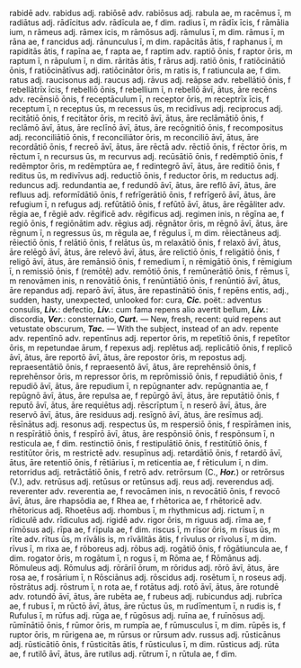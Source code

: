 rabidē adv.
rabidus adj.
rabiōsē adv.
rabiōsus adj.
rabula ae, m
racēmus ī, m
radiātus adj.
rādīcitus adv.
rādīcula ae, f dim.
radius ī, m
rādīx īcis, f
rāmālia ium, n
rāmeus adj.
rāmex icis, m
rāmōsus adj.
rāmulus ī, m dim.
rāmus ī, m
rāna ae, f
rancidus adj.
rānunculus ī, m dim.
rapācitās ātis, f
raphanus ī, m
rapiditās ātis, f
rapīna ae, f
rapta ae, f
raptim adv.
raptiō ōnis, f
raptor ōris, m
raptum ī, n
rāpulum ī, n dim.
rāritās ātis, f
rārus adj.
ratiō ōnis, f
ratiōcinātiō ōnis, f
ratiōcinātīvus adj.
ratiōcinātor ōris, m
ratis is, f
ratiuncula ae, f dim.
ratus adj.
raucisonus adj.
raucus adj.
rāvus adj.
reāpse adv.
rebellātiō ōnis, f
rebellātrīx īcis, f
rebelliō ōnis, f
rebellium ī, n
rebellō āvī, ātus, āre
recēns adv.
recēnsiō ōnis, f
receptāculum ī, n
receptor ōris, m
receptrīx īcis, f
receptum ī, n
receptus ūs, m
recessus ūs, m
recidīvus adj.
reciprocus adj.
recitātiō ōnis, f
recitātor ōris, m
recitō āvī, ātus, āre
reclāmātiō ōnis, f
reclāmō āvī, ātus, āre
reclīnō āvī, ātus, āre
recōgnitiō ōnis, f
recompositus adj.
reconciliātiō ōnis, f
reconciliātor ōris, m
reconciliō āvī, ātus, āre
recordātiō ōnis, f
recreō āvī, ātus, āre
rēctā adv.
rēctiō ōnis, f
rēctor ōris, m
rēctum ī, n
recursus ūs, m
recurvus adj.
recūsātiō ōnis, f
redēmptiō ōnis, f
redēmptor ōris, m
redēmptūra ae, f
redintegrō āvī, ātus, āre
reditiō ōnis, f
reditus ūs, m
redivīvus adj.
reductiō ōnis, f
reductor ōris, m
reductus adj.
reduncus adj.
redundantia ae, f
redundō āvī, ātus, āre
reflō āvī, ātus, āre
refluus adj.
reformīdātiō ōnis, f
refrīgerātiō ōnis, f
refrīgerō āvī, ātus, āre
refugium ī, n
refugus adj.
refūtātiō ōnis, f
refūtō āvī, ātus, āre
rēgāliter adv.
rēgia ae, f
rēgiē adv.
rēgificē adv.
rēgificus adj.
regimen inis, n
rēgīna ae, f
regiō ōnis, f
regiōnātim adv.
rēgius adj.
rēgnātor ōris, m
rēgnō āvī, ātus, āre
rēgnum ī, n
regressus ūs, m
rēgula ae, f
rēgulus ī, m dim.
rēiectāneus adj.
rēiectiō ōnis, f
relātiō ōnis, f
relātus ūs, m
relaxātiō ōnis, f
relaxō āvī, ātus, āre
relēgō āvī, ātus, āre
relevō āvī, ātus, āre
relictiō ōnis, f
religātiō ōnis, f
religō āvī, ātus, āre
remānsiō ōnis, f
remedium ī, n
rēmigātiō ōnis, f
rēmigium ī, n
remissiō ōnis, f
(remōtē) adv.
remōtiō ōnis, f
remūnerātiō ōnis, f
rēmus ī, m
renovāmen inis, n
renovātiō ōnis, f
renūntiātiō ōnis, f
renūntiō āvī, ātus, āre
repandus adj.
reparō āvī, ātus, āre
repastinātiō ōnis, f
repēns entis, adj., sudden, hasty, unexpected, unlooked for: cura, ***Cic.*** poët.: adventus consulis, ***Liv.***: defectio, ***Liv.***: cum fama repens alio avertit bellum, ***Liv.***: discordia, ***Ver.***: consternatio, ***Curt.*** — New, fresh, recent: quid repens aut vetustate obscurum, ***Tac.*** — With the subject, instead of an adv.
repente adv.
repentīnō adv.
repentīnus adj.
repertor ōris, m
repetītiō ōnis, f
repetītor ōris, m
repetundae ārum, f
repexus adj.
replētus adj.
replicātiō ōnis, f
replicō āvī, ātus, āre
reportō āvī, ātus, āre
repostor ōris, m
repostus adj.
repraesentātiō ōnis, f
repraesentō āvī, ātus, āre
reprehēnsiō ōnis, f
reprehēnsor ōris, m
repressor ōris, m
reprōmissiō ōnis, f
repudiātiō ōnis, f
repudiō āvī, ātus, āre
repudium ī, n
repūgnanter adv.
repūgnantia ae, f
repūgnō āvī, ātus, āre
repulsa ae, f
repūrgō āvī, ātus, āre
reputātiō ōnis, f
reputō āvī, ātus, āre
requiētus adj.
rēscrīptum ī, n
reserō āvī, ātus, āre
reservō āvī, ātus, āre
residuus adj.
resīgnō āvī, ātus, āre
resīmus adj.
rēsīnātus adj.
resonus adj.
respectus ūs, m
respersiō ōnis, f
respīrāmen inis, n
respīrātiō ōnis, f
respīrō āvī, ātus, āre
respōnsiō ōnis, f
respōnsum ī, n
resticula ae, f dim.
restinctiō ōnis, f
restipulātiō ōnis, f
restitūtiō ōnis, f
restitūtor ōris, m
restrictē adv.
resupīnus adj.
retardātiō ōnis, f
retardō āvī, ātus, āre
retentiō ōnis, f
rētiārius ī, m
reticentia ae, f
rēticulum ī, n dim.
retorridus adj.
retrāctātiō ōnis, f
retrō adv.
retrōrsum (C., ***Hor.***) or retrōrsus (V.), adv.
retrūsus adj.
retūsus or retūnsus adj.
reus adj.
reverendus adj.
reverenter adv.
reverentia ae, f
revocāmen inis, n
revocātiō ōnis, f
revocō āvī, ātus, āre
rhapsōdia ae, f
Rhea ae, f
rhētorica ae, f
rhētoricē adv.
rhētoricus adj.
Rhoetēus adj.
rhombus ī, m
rhythmicus adj.
rictum ī, n
rīdiculē adv.
rīdiculus adj.
rigidē adv.
rigor ōris, m
riguus adj.
rīma ae, f
rīmōsus adj.
rīpa ae, f
rīpula ae, f dim.
riscus ī, m
rīsor ōris, m
rīsus ūs, m
rīte adv.
rītus ūs, m
rīvālis is, m
rīvālitās ātis, f
rīvulus or rīvolus ī, m dim.
rīvus ī, m
rixa ae, f
rōboreus adj.
rōbus adj.
rogātiō ōnis, f
rōgātiuncula ae, f dim.
rogator ōris, m
rogātum ī, n
rogus ī, m
Rōma ae, f
Rōmānus adj.
Rōmuleus adj.
Rōmulus adj.
rōrāriī ōrum, m
rōridus adj.
rōrō āvī, ātus, āre
rosa ae, f
rosārium ī, n
Rōsciānus adj.
rōscidus adj.
rosētum ī, n
roseus adj.
rōstrātus adj.
rōstrum ī, n
rota ae, f
rotātus adj.
rotō āvī, ātus, āre
rotundē adv.
rotundō āvī, ātus, āre
rubēta ae, f
rubeus adj.
rubicundus adj.
rubrīca ae, f
rubus ī, m
rūctō āvī, ātus, āre
rūctus ūs, m
rudīmentum ī, n
rudis is, f
Rufulus ī, m
rūfus adj.
rūga ae, f
rūgōsus adj.
ruīna ae, f
ruīnōsus adj.
rūmīnātiō ōnis, f
rūmor ōris, m
rumpīa ae, f
rūmusculus ī, m dim.
rūpēs is, f
ruptor ōris, m
rūrigena ae, m
rūrsus or rūrsum adv.
russus adj.
rūsticānus adj.
rūsticātiō ōnis, f
rūsticitās ātis, f
rūsticulus ī, m dim.
rūsticus adj.
rūta ae, f
rutilō āvī, ātus, āre
rutilus adj.
rūtrum ī, n
rūtula ae, f dim.
